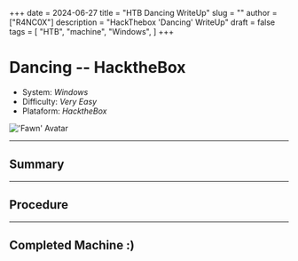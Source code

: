 +++
date = 2024-06-27
title = "HTB Dancing WriteUp"
slug = ""
author = ["R4NC0X"]
description = "HackThebox 'Dancing' WriteUp"
draft = false
tags = [
    "HTB",
    "machine",
    "Windows",
]
+++

# Dancing -- HacktheBox

- System: _Windows_
- Difficulty: _Very Easy_
- Plataform: _HacktheBox_

!['Fawn' Avatar](/images/Fawn/Fawn.webp)

___

## Summary

___

## Procedure

___

## Completed Machine :)




